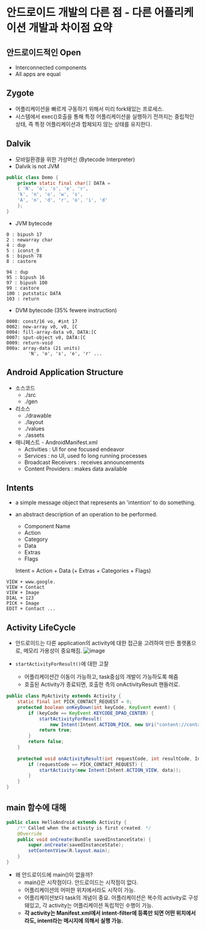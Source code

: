 # 안드로이드 개발의 다른 점 - 다른 어플리케이션 개발과 차이점 요약

## 안드로이드적인 Open
- Interconnected components
- All apps are equal

## Zygote
- 어플리케이션을 빠르게 구동하기 위해서 미리 fork돼있는 프로세스.
- 시스템에서 exec()호출을 통해 특정 어플리케이션을 실행하기 전까지는 중립적인 상태, 즉 특정 어플리케이션과 합체되지 않는 상태를 유지한다.
 
## Dalvik
- 모바일환경을 위한 가상머신 (Bytecode Interpreter)
- Dalvik is not JVM

```Java
public class Demo {
	private static final char[] DATA = 
	{ 'N', 'o', 's', 'e', 'r',
	'k', 'n', 'o', 'w', 's',
	'A', 'n', 'd', 'r', 'o', 'i', 'd'
	};
}
```

- JVM bytecode
```
0 : bipush 17
2 : newarray char
4 : dup
5 : iconst_0
6 : bipush 78
8 : castore

94 : dup
95 : bipush 16
97 : bipush 100
99 : castore
100 : putstatic DATA
103 : return
```

- DVM bytecode (35% fewere instruction)
```
0000: const/16 vo, #int 17
0002: new-array v0, v0, [C
0004: fill-array-data v0, DATA:[C
0007: sput-object v0, DATA:[C
0009: return-void
000a: array-data (21 units)
		'N', 'o', 's', 'e', 'r' ...
```


## Android Application Structure
- 소스코드
	- ./src
	- ./gen
- 리소스
	- ./drawable
	- ./layout
	- ./values
	- ./assets
- 매니페스트 - AndroidManifest.xml
	- Activities : UI for one focused endeavor
	- Services : no UI, used fo long running processes
	- Broadcast Receivers : receives announcements
	- Content Providers : makes data available
	
## Intents
- a simple message object that represents an 'intention' to do something.
- an abstract description of an operation to be performed.
	- Component Name
	- Action
	- Category
	- Data
	- Extras
	- Flags
	
	Intent = Action + Data (+ Extras + Categories + Flags)
```
VIEW + www.google.
VIEW + Contact
VIEW + Image
DIAL + 123
PICK + Image
EDIT + Contact ...
```

## Activity LifeCycle
- 안드로이드는 다른 application의 activity에 대한 접근을 고려하여 만든 플랫폼으로, 메모리 가용성이 중요해짐.
![image](/resources/activity_lifecycles.png)

- `startActivityForResult()`에 대한 고찰
	- 어플리케이션간 이동이 가능하고, task중심의 개발이 가능하도록 해줌
	- 호출된 Activity가 종료되면, 호출한 측의 onActivityResult 핸들러로.
	
```java
public class MyActivity extends Activity {
	static final int PICK_CONTACT_REQUEST = 0;
	protected boolean onKeyDown(int keyCode, KeyEvent event) {
		if (keyCode == KeyEvent.KEYCODE_DPAD_CENTER) {
			startActivityForResult(
				new Intent(Intent.ACTION_PICK, new Uri("content://contacts")), PICK_CONTACT_REQUEST);
			return true;
		}
		return false;
	}
	
	protected void onActivityResult(int requestCode, int resultCode, Intent data) {
		if (requestCode == PICK_CONTACT_REQUEST) {
			startActivity(new Intent(Intent.ACTION_VIEW, data));
		}
	}
}
```


## main 함수에 대해

```java
public class HelloAndroid extends Activity {
	/** Called when the activity is first created. */
	@Override
	public void onCreate(Bundle savedInstanceState) {
		super.onCreate(savedInstanceState);
		setContentView(R.layout.main);
	}
} 
```

- 왜 안드로이드에 main()이 없을까?
	- main()은 시작점이다. 안드로이드는 시작점이 없다.
	- 어플리케이션의 어떠한 위치에서라도 시작이 가능.
	- 어플리케이션보다 task의 개념이 중요. 어플리케이션은 복수의 activity로 구성돼있고, 각 activity는 어플리케이션 독립적인 수행이 가능.
	- **각 activity는 Manifest.xml에서 intent-filter에 등록만 되면 어떤 위치에서라도, intent라는 메시지에 의해서 실행 가능.**
	